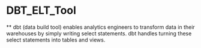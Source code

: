 # DBT_ELT_Tool


** dbt (data build tool) enables analytics engineers to transform data in their warehouses by simply writing select statements. dbt handles turning these select statements into tables and views.
